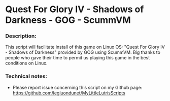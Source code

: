 # Quest For Glory IV - Shadows of Darkness - GOG - ScummVM

### Description:
This script will facilitate install of this game on Linux OS:
"Quest For Glory IV - Shadows of Darkness" provided by GOG using ScummVM.
Big thanks to people who gave their time to permit us playing this game in the best conditions on Linux.

### Technical notes:
- Please report issue concerning this script on my Github page:
https://github.com/legluondunet/MyLittleLutrisScripts

